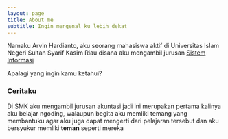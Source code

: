 ```yaml
---
layout: page
title: About me
subtitle: Ingin mengenal ku lebih dekat 
---
```


Namaku Arvin Hardianto, aku seorang mahasiswa aktif di Universitas Islam Negeri Sultan Syarif Kasim Riau
disana aku mengambil jurusan [Sistem Informasi](http://sif-uinsuska.ac.id)

Apalagi yang ingin kamu ketahui?

### Ceritaku

Di SMK aku mengambil jurusan akuntasi jadi ini merupakan pertama kalinya aku belajar ngoding, walaupun begita aku memliki temang yang membantuku
agar aku juga dapat mengerti dari pelajaran tersebut dan aku bersyukur memliki **teman** seperti mereka
